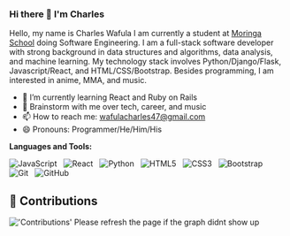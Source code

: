 ### Hi there 👋 I'm Charles

Hello, my name is Charles Wafula I am currently a student at [Moringa School](https://moringaschool.com/) doing Software Engineering. I am a full-stack software developer with strong background in  data structures and algorithms, data analysis, and machine learning.  My technology stack involves Python/Django/Flask, Javascript/React, and HTML/CSS/Bootstrap. Besides programming, I am interested in anime, MMA, and music.

- 🔭 I’m currently learning React and Ruby on Rails
- 💬 Brainstorm with me over tech, career, and music 
- 📫 How to reach me: wafulacharles47@gmail.com
- 😄 Pronouns: Programmer/He/Him/His

**Languages and Tools:** 

![JavaScript](https://img.shields.io/badge/-JavaScript-black?logo=javascript&style=social)&nbsp;&nbsp;
![React](https://img.shields.io/badge/react-react-blue?style=social&logo=appveyor)&nbsp;&nbsp;
![Python](https://img.shields.io/badge/-Python-black?logo=Python&style=social)&nbsp;&nbsp;
![HTML5](https://img.shields.io/badge/-HTML5-black?logo=html5&style=social)&nbsp;&nbsp;
![CSS3](https://img.shields.io/badge/-CSS3-black?logo=css3&style=social)&nbsp;&nbsp;
![Bootstrap](https://img.shields.io/badge/-Bootstrap-black?logo=bootstrap&style=social)&nbsp;&nbsp;
![Git](https://img.shields.io/badge/-Git-black?logo=git&style=social)&nbsp;&nbsp;
![GitHub](https://img.shields.io/badge/-GitHub-black?logo=github&style=social)&nbsp;&nbsp;

## 📜 Contributions
  

<img alt="'Contributions' Please refresh the page if the graph didnt show up" src="https://activity-graph.herokuapp.com/graph?username=WMCharles&theme=dracula">
</p>

